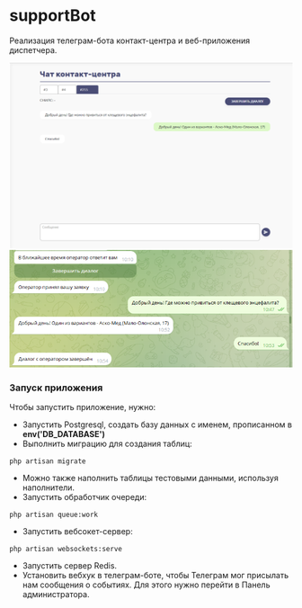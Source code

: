 # supportBot
 Реализация телеграм-бота контакт-центра и веб-приложения диспетчера.

 ![Окно_диспетчера.png](public/documentation/Окно_диспетчера.png)
 ![Телеграм-бот.png](public/documentation/Телеграм-бот.png)

### Запуск приложения
Чтобы запустить приложение, нужно:
* Запустить Postgresql, создать базу данных с именем, прописанном в **env('DB_DATABASE')**
* Выполнить миграцию для создания таблиц:
```
php artisan migrate
```
* Можно также наполнить таблицы тестовыми данными, используя наполнители.
* Запустить обработчик очереди:
```
php artisan queue:work
```
* Запустить вебсокет-сервер:
```
php artisan websockets:serve
```
* Запустить сервер Redis.
* Установить вебхук в телеграм-боте, чтобы Телеграм мог присылать нам сообщения о событиях. Для этого
нужно перейти в Панель администратора.
